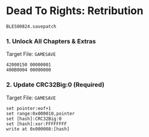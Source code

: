 #  Dead To Rights: Retribution 

`BLES00824.savepatch`

### 1. Unlock All Chapters & Extras

Target File: `GAMESAVE`

```
42000150 00000001
400B0004 00000000
```

### 2. Update CRC32Big:0 (Required)

Target File: `GAMESAVE`

```
set pointer:eof+1
set range:0x000010,pointer
set [hash]:CRC32Big:0
set [hash]:xor:FFFFFFFF
write at 0x000008:[hash]
```


